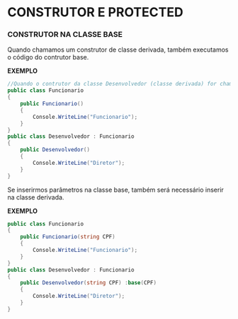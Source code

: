 # CONSTRUTOR E PROTECTED

### CONSTRUTOR NA CLASSE BASE 
Quando chamamos um construtor de classe derivada, também executamos o código do contrutor base.


**EXEMPLO**
```csharp
//Quando o contrutor da classe Desenvolvedor (classe derivada) for chamado o construtor da classe Funcionario (classe base) será executado primeiro
public class Funcionario
{
    public Funcionario()
    {
        Console.WriteLine("Funcionario");
    }
}
public class Desenvolvedor : Funcionario
{
    public Desenvolvedor()
    {
        Console.WriteLine("Diretor");
    }
}
```

Se inserirmos parâmetros na classe base, também será necessário inserir na classe derivada.

**EXEMPLO**
```csharp
public class Funcionario
{
    public Funcionario(string CPF)
    {
        Console.WriteLine("Funcionario");
    }
}
public class Desenvolvedor : Funcionario
{
    public Desenvolvedor(string CPF) :base(CPF)
    {
        Console.WriteLine("Diretor");
    }
}
```
